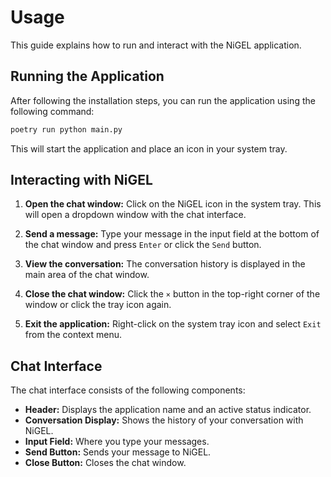 # Usage

This guide explains how to run and interact with the NiGEL application.

## Running the Application

After following the installation steps, you can run the application using the following command:

```bash
poetry run python main.py
```

This will start the application and place an icon in your system tray.

## Interacting with NiGEL

1.  **Open the chat window:** Click on the NiGEL icon in the system tray. This will open a dropdown window with the chat interface.

2.  **Send a message:** Type your message in the input field at the bottom of the chat window and press `Enter` or click the `Send` button.

3.  **View the conversation:** The conversation history is displayed in the main area of the chat window.

4.  **Close the chat window:** Click the `×` button in the top-right corner of the window or click the tray icon again.

5.  **Exit the application:** Right-click on the system tray icon and select `Exit` from the context menu.

## Chat Interface

The chat interface consists of the following components:

*   **Header:** Displays the application name and an active status indicator.
*   **Conversation Display:** Shows the history of your conversation with NiGEL.
*   **Input Field:** Where you type your messages.
*   **Send Button:** Sends your message to NiGEL.
*   **Close Button:** Closes the chat window.
